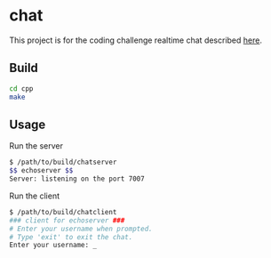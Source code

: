 # chat

This project is for the coding challenge realtime chat described [here](https://codingchallenges.fyi/challenges/challenge-realtime-chat).

## Build
```bash
cd cpp
make
```

## Usage
Run the server
```bash
$ /path/to/build/chatserver
$$ echoserver $$
Server: listening on the port 7007
```

Run the client
```bash
$ /path/to/build/chatclient
### client for echoserver ###
# Enter your username when prompted.
# Type 'exit' to exit the chat.
Enter your username: _
```
